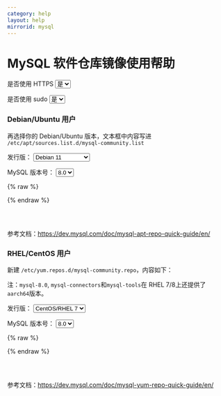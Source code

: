 ```yaml
---
category: help
layout: help
mirrorid: mysql
---
```


# MySQL 软件仓库镜像使用帮助

<form class="form-inline">
<div class="form-group">
	<label>是否使用 HTTPS</label>
	<select id="http-select" class="form-control content-select" data-target="#content-0,#content-1">
	  <option data-http_protocol="https://" selected>是</option>
	  <option data-http_protocol="http://">否</option>
	</select>
</div>
</form>


<form class="form-inline">
<div class="form-group">
	<label>是否使用 sudo</label>
	<select id="sudo-select" class="form-control content-select" data-target="#content-0,#content-1">
	  <option data-sudo="sudo " data-sudoE="sudo -E " selected>是</option>
	  <option data-sudo="" data-sudoE="">否</option>
	</select>
</div>
</form>



### Debian/Ubuntu 用户

再选择你的 Debian/Ubuntu 版本，文本框中内容写进 `/etc/apt/sources.list.d/mysql-community.list`



<form class="form-inline">
<div class="form-group">
  <label>发行版：</label>
    <select id="select-0-0" class="form-control content-select" data-target="#content-0">
      <option data-os_name="debian" data-release_name="bullseye" selected>Debian 11</option>
      <option data-os_name="debian" data-release_name="buster">Debian 10</option>
      <option data-os_name="debian" data-release_name="stretch">Debian 9</option>
      <option data-os_name="debian" data-release_name="jessie">Debian 8</option>
      <option data-os_name="ubuntu" data-release_name="jammy">Ubuntu 22.04 LTS</option>
      <option data-os_name="ubuntu" data-release_name="focal">Ubuntu 20.04 LTS</option>
      <option data-os_name="ubuntu" data-release_name="bionic">Ubuntu 18.04 LTS</option>
      <option data-os_name="ubuntu" data-release_name="xenial">Ubuntu 16.04 LTS</option>
    </select>
</div>
</form>

<form class="form-inline">
<div class="form-group">
  <label>MySQL 版本号：</label>
    <select id="select-0-1" class="form-control content-select" data-target="#content-0">
      <option data-version="8.0" selected>8.0</option>
      <option data-version="5.7">5.7</option>
      <option data-version="5.6">5.6</option>
    </select>
</div>
</form>

{% raw %}
<script id="template-0" type="x-tmpl-markup">
deb {{http_protocol}}{{mirror}}/apt/{{os_name}} {{release_name}} mysql-{{version}} mysql-tools
</script>
{% endraw %}

<p></p>

<pre>
<code id="content-0" class="language-properties" data-template="#template-0" data-select="#http-select,#sudo-select,#select-0-0,#select-0-1">
</code>
</pre>


参考文档：https://dev.mysql.com/doc/mysql-apt-repo-quick-guide/en/

### RHEL/CentOS 用户

新建 `/etc/yum.repos.d/mysql-community.repo`，内容如下：

注：`mysql-8.0`, `mysql-connectors`和`mysql-tools`在 RHEL 7/8上还提供了`aarch64`版本。




<form class="form-inline">
<div class="form-group">
  <label>发行版：</label>
    <select id="select-1-0" class="form-control content-select" data-target="#content-1">
      <option data-release_name="el7" selected>CentOS/RHEL 7</option>
    </select>
</div>
</form>

<form class="form-inline">
<div class="form-group">
  <label>MySQL 版本号：</label>
    <select id="select-1-1" class="form-control content-select" data-target="#content-1">
      <option data-version="8.0" selected>8.0</option>
      <option data-version="5.7">5.7</option>
      <option data-version="5.6">5.6</option>
    </select>
</div>
</form>

{% raw %}
<script id="template-1" type="x-tmpl-markup">
[mysql-connectors-community]
name=MySQL Connectors Community
baseurl={{http_protocol}}{{mirror}}/yum/mysql-connectors-community-{{release_name}}-$basearch/
enabled=1
gpgcheck=1
gpgkey=https://repo.mysql.com/RPM-GPG-KEY-mysql

[mysql-tools-community]
name=MySQL Tools Community
baseurl={{http_protocol}}{{mirror}}/yum/mysql-tools-community-{{release_name}}-$basearch/
enabled=1
gpgcheck=1
gpgkey=https://repo.mysql.com/RPM-GPG-KEY-mysql

[mysql-{{version}}-community]
name=MySQL {{version}} Community Server
baseurl={{http_protocol}}{{mirror}}/yum/mysql-{{version}}-community-{{release_name}}-$basearch/
enabled=1
gpgcheck=1
gpgkey=https://repo.mysql.com/RPM-GPG-KEY-mysql
</script>
{% endraw %}

<p></p>

<pre>
<code id="content-1" class="language-ini" data-template="#template-1" data-select="#http-select,#sudo-select,#select-1-0,#select-1-1">
</code>
</pre>


参考文档：https://dev.mysql.com/doc/mysql-yum-repo-quick-guide/en/

